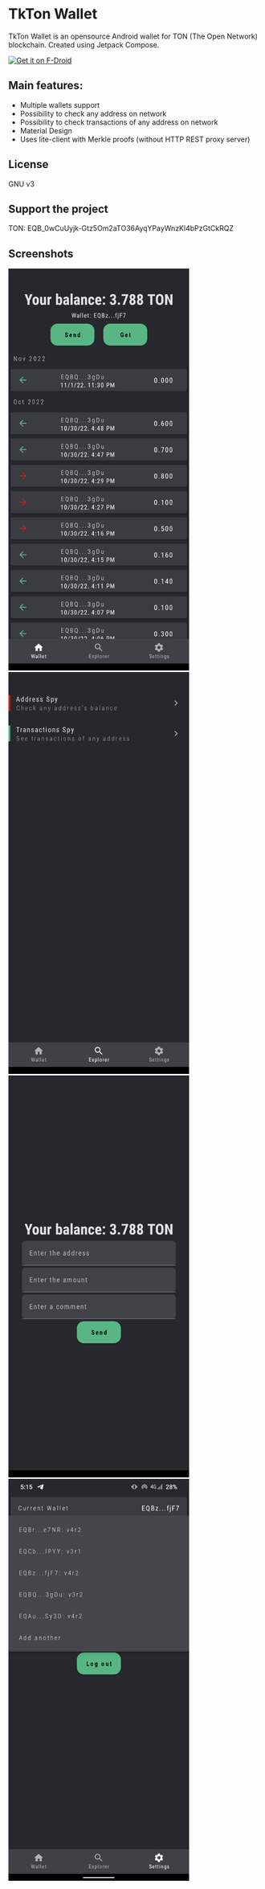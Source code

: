# TkTon Wallet

TkTon Wallet is an opensource Android wallet for TON (The Open Network) blockchain.
Created using Jetpack Compose.

[<img src="https://fdroid.gitlab.io/artwork/badge/get-it-on.png"
alt="Get it on F-Droid"
height="80">](https://f-droid.org/en/packages/com.tkton.wallet/)

## Main features:

- Multiple wallets support 
- Possibility to check any address on network 
- Possibility to check transactions of any address on network 
- Material Design 
- Uses lite-client with Merkle proofs (without HTTP REST proxy server)

## License

GNU v3

## Support the project

TON: EQB_0wCuUyjk-Gtz5Om2aTO36AyqYPayWnzKl4bPzGtCkRQZ

## Screenshots

<img alt="Main Screen of the app" src="/metadata/en-US/images/phoneScreenshots/mainScreen.png?raw=true" title="Main Screen" width="360" height="800"/>
<img alt="Explorer Screen" src="/metadata/en-US/images/phoneScreenshots/explorerScreen.png?raw=true" title="Explorer Screen" width="360" height="800"/>
<img alt="Send Screen" src="/metadata/en-US/images/phoneScreenshots/sendScreen.png?raw=true" title="Send Screen" width="360" height="800"/>
<img alt="Settings Screen" src="/metadata/en-US/images/phoneScreenshots/settingsScreen.png?raw=true" title="Settings Screen" width="360" height="800"/>